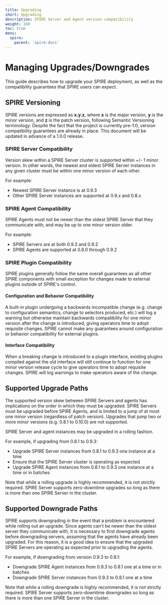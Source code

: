 ```yaml
---
title: Upgrading
short: Upgrading
description: SPIRE Server and Agent version compatibility
weight: 160
toc: true
menu:
  spire:
    parent: 'spire-docs'
---
```

<!--- BEGIN IMPORT FROM https://github.com/spiffe/spire/blob/master/doc/upgrading.md --->
# Managing Upgrades/Downgrades
This guide describes how to upgrade your SPIRE deployment, as well as the compatibility guarantees that SPIRE users can expect.

## SPIRE Versioning
SPIRE versions are expressed as **x.y.z**, where **x** is the major version, **y** is the minor version, and **z** is the patch version, following Semantic Versioning terminology. Despite the fact that the project is currently pre-1.0, version compatibility guarantees are already in place. This document will be updated in advance of a 1.0.0 release.

### SPIRE Server Compatibility
Version skew within a SPIRE Server cluster is supported within +/- 1 minor version. In other words, the newest and oldest SPIRE Server instances in any given cluster must be within one minor version of each other.

For example:
* Newest SPIRE Server instance is at 0.9.3
* Other SPIRE Server instances are supported at 0.9.x and 0.8.x

### SPIRE Agent Compatibility
SPIRE Agents must not be newer than the oldest SPIRE Server that they communicate with, and may be up to one minor version older.

For example:
* SPIRE Servers are at both 0.9.3 and 0.9.2
* SPIRE Agents are supported at 0.8.0 through 0.9.2

### SPIRE Plugin Compatibility
SPIRE plugins generally follow the same overall guarantees as all other SPIRE components with small exception for changes made to external plugins outside of SPIRE's control.

#### Configuration and Behavior Compatibility
A built-in plugin undergoing a backwards incompatible change (e.g. change to configuration semantics, change to selectors produced, etc.) will log a warning but otherwise maintain backwards compatibility for one minor version after the change is introduced, giving operators time to adopt requisite changes.
SPIRE cannot make any guarantees around configuration or behavior compatibility for external plugins.

#### Interface Compatibility
When a breaking change is introduced to a plugin interface, existing plugins compiled against the old interface will still continue to function for one minor version release cycle to give operators time to adopt requisite changes. SPIRE will log warnings to make operators aware of the change.

## Supported Upgrade Paths

The supported version skew between SPIRE Servers and agents has implications on the order in which they must be upgraded. SPIRE Servers must be upgraded before SPIRE Agents, and is limited to a jump of at most one minor version (regardless of patch version). Upgrades that jump two or more minor versions (e.g. 0.8.1 to 0.10.0) are not supported.

SPIRE Server and agent instances may be upgraded in a rolling fashion.

For example, if upgrading from 0.8.1 to 0.9.3:
* Upgrade SPIRE Server instances from 0.8.1 to 0.9.3 one instance at a time
* Ensure that the SPIRE Server cluster is operating as expected
* Upgrade SPIRE Agent instances from 0.8.1 to 0.9.3 one instance at a time or in batches

Note that while a rolling upgrade is highly recommended, it is not strictly required. SPIRE Server supports zero-downtime upgrades so long as there is more than one SPIRE Server in the cluster.

## Supported Downgrade Paths

SPIRE supports downgrading in the event that a problem is encountered while rolling out an upgrade. Since agents can't be newer than the oldest server they communicate with, it is necessary to first downgrade agents before downgrading servers, assuming that the agents have already been upgraded. For this reason, it is a good idea to ensure that the upgraded SPIRE Servers are operating as expected prior to upgrading the agents.

For example, if downgrading from version 0.9.3 to 0.8.1:
* Downgrade SPIRE Agent instances from 0.9.3 to 0.8.1 one at a time or in batches
* Downgrade SPIRE Server instances from 0.9.3 to 0.8.1 one at a time

Note that while a rolling downgrade is highly recommended, it is not strictly required. SPIRE Server supports zero-downtime downgrades so long as there is more than one SPIRE Server in the cluster.
<!--- END IMPORT --->
